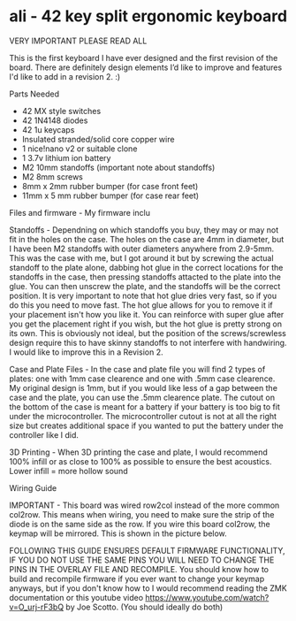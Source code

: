 # ali - 42 key split ergonomic keyboard
VERY IMPORTANT PLEASE READ ALL

This is the first keyboard I have ever designed and the first revision of the board. There are definitely design elements I’d like to improve and features I'd like to add in a revision 2. :)

Parts Needed
- 42 MX style switches
- 42 1N4148 diodes
- 42 1u keycaps
- Insulated stranded/solid core copper wire
- 1 nice!nano v2 or suitable clone
- 1 3.7v lithium ion battery
- M2 10mm standoffs (important note about standoffs)
- M2 8mm screws
- 8mm x 2mm rubber bumper (for case front feet)
- 11mm x 5 mm rubber bumper (for case rear feet)

Files and firmware - My firmware inclu

Standoffs - Dependning on which standoffs you buy, they may or may not fit in the holes on the case. The holes on the case are 4mm in diameter, but I have been M2 standoffs with outer diameters anywhere from 2.9-5mm. This was the case with me, but I got around it but by screwing the actual standoff to the plate alone, dabbing hot glue in the correct locations for the standoffs in the case, then pressing standoffs attacted to the plate into the glue. You can then unscrew the plate, and the standoffs will be the correct position. It is very important to note that hot glue dries very fast, so if you do this you need to move fast. The hot glue allows for you to remove it if your placement isn't how you like it. You can reinforce with super glue after you get the placement right if you wish, but the hot glue is pretty strong on its own. This is obviously not ideal, but the position of the screws/screwless design require this to have skinny standoffs to not interfere with handwiring. I would like to improve this in a Revision 2.

Case and Plate Files - In the case and plate file you will find 2 types of plates: one with 1mm case clearence and one with .5mm case clearence. My original design is 1mm, but if you would like less of a gap between the case and the plate, you can use the .5mm clearence plate. The cutout on the bottom of the case is meant for a battery if your battery is too big to fit under the microcontroller. The microcontroller cutout is not at all the right size but creates additional space if you wanted to put the battery under the controller like I did.

3D Printing - When 3D printing the case and plate, I would recommend 100% infill or as close to 100% as possible to ensure the best acoustics. Lower infill = more hollow sound

Wiring Guide

IMPORTANT - This board was wired row2col instead of the more common col2row. This means when wiring, you need to make sure the strip of the diode is on the same side as the row. If you wire this board col2row, the keymap will be mirrored. This is shown in the picture below.

FOLLOWING THIS GUIDE ENSURES DEFAULT FIRMWARE FUNCTIONALITY, IF YOU DO NOT USE THE SAME PINS YOU WILL NEED TO CHANGE THE PINS IN THE OVERLAY FILE AND RECOMPILE.
You should know how to build and recompile firmware if you ever want to change your keymap anyways, but if you don't know how to I would recommend reading the ZMK documentation or this youtube video https://www.youtube.com/watch?v=O_urj-rF3bQ by Joe Scotto. (You should ideally do both)
